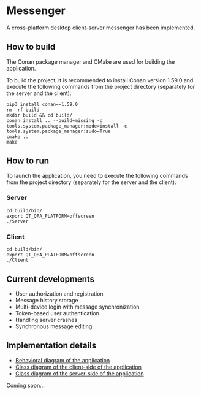# Messenger
A cross-platform desktop client-server messenger has been implemented.

## How to build
The Conan package manager and CMake are used for building the application.

To build the project, it is recommended to install Conan version 1.59.0 and execute the following commands from the project directory (separately for the server and the client):
```
pip3 install conan==1.59.0
rm -rf build
mkdir build && cd build/
conan install .. --build=missing -c tools.system.package_manager:mode=install -c tools.system.package_manager:sudo=True
cmake ..
make
```

## How to run
To launch the application, you need to execute the following commands from the project directory (separately for the server and the client):
### Server
```
cd build/bin/
export QT_QPA_PLATFORM=offscreen
./Server
```

### Client
```
cd build/bin/
export QT_QPA_PLATFORM=offscreen
./Client
```

## Current developments
- User authorization and registration
- Message history storage
- Multi-device login with message synchronization
- Token-based user authentication
- Handling server crashes
- Synchronous message editing

## Implementation details
- [Behavioral diagram of the application](UML/model.png)
- [Class diagram of the client-side of the application](UML/uml-Client.png)
- [Class diagram of the server-side of the application](UML/uml-Server.png)



Coming soon...